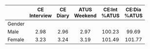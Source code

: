 
|                      | CE<br>Interview |  CE<br>Diary | ATUS<br>Weekend | CE:Int<br>%ATUS | CE:Dia<br>%ATUS |
| -------------------- | :----------: | :----------: | :----------: | :----------: | :----------: |
| Gender               |              |              |              |              |              |
| Male                 |         2.98 |         2.96 |         2.97 |       100.23 |        99.69 |
| Female               |         3.23 |         3.24 |         3.19 |       101.49 |       101.77 |

